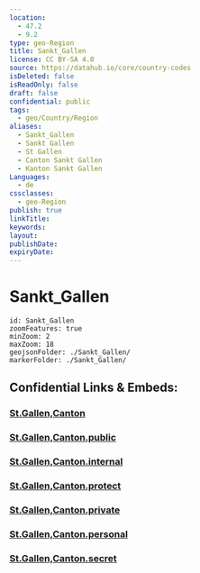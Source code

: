 ```yaml
---
location:
  - 47.2
  - 9.2
type: geo-Region
title: Sankt_Gallen
license: CC BY-SA 4.0
source: https://datahub.io/core/country-codes
isDeleted: false
isReadOnly: false
draft: false
confidential: public
tags:
  - geo/Country/Region
aliases:
  - Sankt_Gallen
  - Sankt Gallen
  - St Gallen
  - Canton Sankt Gallen
  - Kanton Sankt Gallen
Languages:
  - de
cssclasses:
  - geo-Region
publish: true
linkTitle:
keywords:
layout:
publishDate:
expiryDate:
---
```


# Sankt_Gallen

```leaflet
id: Sankt_Gallen
zoomFeatures: true 
minZoom: 2 
maxZoom: 18
geojsonFolder: ./Sankt_Gallen/
markerFolder: ./Sankt_Gallen/
```


## Confidential Links & Embeds: 

### [St.Gallen,Canton](/_Standards/Earth/Continent/Europe/Europe~Central/Switzerland/Switzerland~Cantons/St.Gallen,Canton.md) 

### [St.Gallen,Canton.public](/_public/Earth/Continent/Europe/Europe~Central/Switzerland/Switzerland~Cantons/St.Gallen,Canton.public.md) 

### [St.Gallen,Canton.internal](/_internal/Earth/Continent/Europe/Europe~Central/Switzerland/Switzerland~Cantons/St.Gallen,Canton.internal.md) 

### [St.Gallen,Canton.protect](/_protect/Earth/Continent/Europe/Europe~Central/Switzerland/Switzerland~Cantons/St.Gallen,Canton.protect.md) 

### [St.Gallen,Canton.private](/_private/Earth/Continent/Europe/Europe~Central/Switzerland/Switzerland~Cantons/St.Gallen,Canton.private.md) 

### [St.Gallen,Canton.personal](/_personal/Earth/Continent/Europe/Europe~Central/Switzerland/Switzerland~Cantons/St.Gallen,Canton.personal.md) 

### [St.Gallen,Canton.secret](/_secret/Earth/Continent/Europe/Europe~Central/Switzerland/Switzerland~Cantons/St.Gallen,Canton.secret.md)

